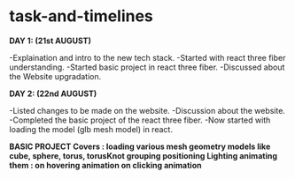 # task-and-timelines

**DAY 1: (21st AUGUST)**

-Explaination and intro to the new tech stack.
-Started with react three fiber understanding.
-Started basic project in react three fiber.
-Discussed about the Website upgradation.

**DAY 2: (22nd AUGUST)**

-Listed changes to be made on the website.
-Discussion about the website.
-Completed the basic project of the react three fiber.
-Now started with loading the model (glb mesh model) in react.

**BASIC PROJECT Covers : loading various mesh geometry models like cube, sphere, torus, torusKnot
                       grouping
                       positioning
                       Lighting
                       animating them : on hovering animation
                                        on clicking animation**
                      
